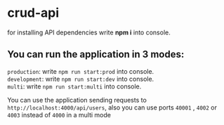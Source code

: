 # crud-api

for installing API dependencies write **npm i** into console.

## You can run the application in 3 modes: 
`production`: write `npm run start:prod` into console.  
`development`: write `npm run start:dev` into console.  
`multi`: write `npm run start:multi` into console.  

You can use the application sending requests to `http://localhost:4000/api/users`, also you can use ports `40001` , `4002` or `4003` instead of `4000` in a multi mode
